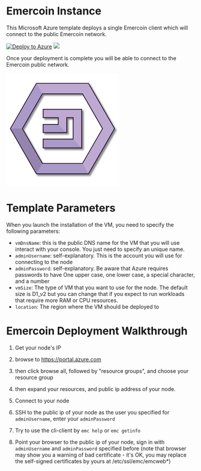 # Emercoin Instance

This Microsoft Azure template deploys a single Emercoin client which will connect to the public Emercoin network.

[![Deploy to Azure](http://azuredeploy.net/deploybutton.png)](https://portal.azure.com/#create/Microsoft.Template/uri/https%3A%2F%2Fraw.githubusercontent.com%2FAzure%2Fazure-quickstart-templates%2Fmaster%2Femercoin-ubuntu%2Fazuredeploy.json)
<a href="http://armviz.io/#/?load=https%3A%2F%2Fraw.githubusercontent.com%2FAzure%2Fazure-quickstart-templates%2Fmaster%2Femercoin-ubuntu%2Fazuredeploy.json" target="_blank">
    <img src="http://armviz.io/visualizebutton.png"/>
</a>

Once your deployment is complete you will be able to connect to the Emercoin public network.

![Emercoin-Azure](https://raw.githubusercontent.com/Azure/azure-quickstart-templates/master/emercoin-ubuntu/images/emercoin.png)

# Template Parameters
When you launch the installation of the VM, you need to specify the following parameters:
* `vmDnsName`: this is the public DNS name for the VM that you will use interact with your console. You just need to specify an unique name.
* `adminUsername`: self-explanatory. This is the account you will use for connecting to the node
* `adminPassword`: self-explanatory. Be aware that Azure requires passwords to have One upper case, one lower case, a special character, and a number
* `vmSize`: The type of VM that you want to use for the node. The default size is D1_v2 but you can change that if you expect to run workloads that require more RAM or CPU resources.
* `location`: The region where the VM should be deployed to

# Emercoin Deployment Walkthrough
1. Get your node's IP
 1. browse to https://portal.azure.com

 2. then click browse all, followed by "resource groups", and choose your resource group

 3. then expand your resources, and public ip address of your node.

2. Connect to your node
 1. SSH to the public ip of your node as the user you specified for `adminUsername`, enter your `adminPassword`
 2. Try to use the cli-client by `emc help` or `emc getinfo`
 3. Point your browser to the public ip of your node, sign in with `adminUsername` and `adminPassword` specified before (note that browser may show you a warning of bad certificate - it's OK, you may replace the self-signed certificates by yours at /etc/ssl/emc/emcweb*)
